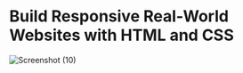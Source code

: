 # Build Responsive Real-World Websites with HTML and CSS
![Screenshot (10)](https://user-images.githubusercontent.com/104742461/188196360-179ca88d-6347-4e56-9d54-b68b7e56011e.png)
